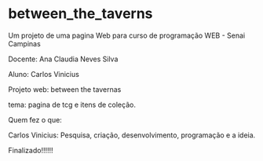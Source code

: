 # between_the_taverns

Um projeto de uma pagina Web para curso de programação WEB - Senai Campinas

Docente: Ana Claudia Neves Silva

Aluno: Carlos Vinicius

Projeto web: between the tavernas

tema: pagina de tcg e itens de coleção.

Quem fez o que:

Carlos Vinicius: Pesquisa, criação, desenvolvimento, programação e a ideia.

Finalizado!!!!!! 